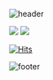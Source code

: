 ![header](https://capsule-render.vercel.app/api?type=waving&color=30A9DE&height=100&section=header)

<a href="https://hongdosan.tistory.com/"><img src="http://img.shields.io/badge/-Tech%20blog-red?style=flat-square&logo=tistory&link=https://hongdosan.tistory.com/"></a>
<a href="https://www.linkedin.com/in/hongdosan/"><img src="http://img.shields.io/badge/-LinkedIn-blue?style=flat-square&logo=linkedin&link=https://www.linkedin.com/in/hongdosan/"></a>

[![Hits](https://hits.seeyoufarm.com/api/count/incr/badge.svg?url=https://github.com/HyuckJuneHong&count_bg=%2379C83D&title_bg=%23555555&icon=&icon_color=%23E7E7E7&title=hits&edge_flat=false)](https://hits.seeyoufarm.com)

![footer](https://capsule-render.vercel.app/api?type=waving&color=EFDC05&height=70&section=footer)

<!--
![footer](https://capsule-render.vercel.app/api?type=waving&color=EFDC05&height=70&section=footer)

[![개발을 담다](https://capsule-render.vercel.app/api?type=waving&color=0:EEFF00,100:a82da8&height=120&section=header&text=홍도산's%20Tech-Blog&fontSize=37&animation=fadeIn&fontAlignY=30&descAlignY=37&descAlign=77)](https://hongdosan.tistory.com/)

[![Anurag's github stats](https://github-readme-stats.vercel.app/api?env=PAT_1&username=HyuckJuneHong&theme=graywhite)](https://github.com/HyuckJuneHong?tab=repositories)

[![footer](https://capsule-render.vercel.app/api?type=waving&color=0:EEFF00,100:a82da8&height=80&section=footer&fontAlignY=85&fontSize=10)](https://hongdosan.tistory.com/)

[![Hits](https://hits.seeyoufarm.com/api/count/incr/badge.svg?url=https%3A%2F%2Fgithub.com%2Fbombo-dev%2F&count_bg=%2379C83D&title_bg=%23555555&icon=&icon_color=%23E7E7E7&title=hits&edge_flat=false)](https://hits.seeyoufarm.com)

<p><img  src="https://github-readme-stats.vercel.app/api/top-langs?username=HyuckJuneHong&show_icons=true&locale=en&layout=compact" alt="HyuckJuneHong" /></p>

**HyuckJuneHong/HyuckJuneHong** is a ✨ _special_ ✨ repository because its `README.md` (this file) appears on your GitHub profile.

Here are some ideas to get you started:

- 🔭 I’m currently working on ...
- 🌱 I’m currently learning ...
- 👯 I’m looking to collaborate on ...
- 🤔 I’m looking for help with ...
- 💬 Ask me about ...
- 📫 How to reach me: ...
- 😄 Pronouns: ...
- ⚡ Fun fact: ...

![Anurag's GitHub stats](https://github-readme-stats.vercel.app/api?username=HyuckJuneHong)

![Anurag's GitHub stats](https://github-readme-stats.vercel.app/api?username=HyuckJuneHong&show_icons=true&theme=graywhite)
-->
